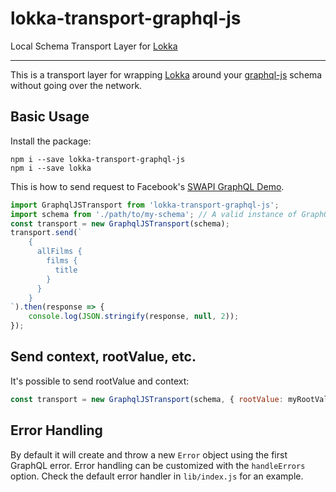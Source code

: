 # lokka-transport-graphql-js

Local Schema Transport Layer for [Lokka](https://github.com/kadirahq/lokka)

---

This is a transport layer for wrapping [Lokka](https://github.com/kadirahq/lokka) around your
[graphql-js](https://github.com/graphql/graphql-js) schema without going over the network.

## Basic Usage

Install the package:

```
npm i --save lokka-transport-graphql-js
npm i --save lokka
```

This is how to send request to Facebook's [SWAPI GraphQL Demo](http://graphql-swapi.parseapp.com/).

```js
import GraphqlJSTransport from 'lokka-transport-graphql-js';
import schema from './path/to/my-schema'; // A valid instance of GraphQLSchema
const transport = new GraphqlJSTransport(schema);
transport.send(`
    {
      allFilms {
        films {
          title
        }
      }
    }
`).then(response => {
    console.log(JSON.stringify(response, null, 2));
});
```

## Send context, rootValue, etc.

It's possible to send rootValue and context:

```js
const transport = new GraphqlJSTransport(schema, { rootValue: myRootValue, context: myContext });
```

## Error Handling

By default it will create and throw a new `Error` object using the first GraphQL error. Error handling can be customized with the `handleErrors` option. Check the default error handler in `lib/index.js` for an example.
